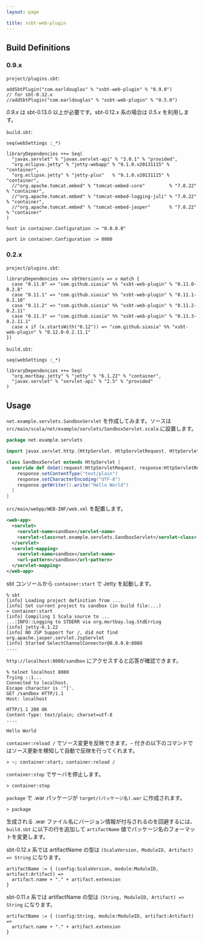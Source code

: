 ```yaml
---
layout: page

title: xsbt-web-plugin
---
```


## Build Definitions

### 0.9.x

`project/plugins.sbt`:

    addSbtPlugin("com.earldouglas" % "xsbt-web-plugin" % "0.9.0")
    // for sbt-0.12.x
    //addSbtPlugin("com.earldouglas" % "xsbt-web-plugin" % "0.5.0")

_0.9.x_ は sbt-0.13.0 以上が必要です。sbt-0.12.x 系の場合は _0.5.x_ を利用します。

`build.sbt`:

    seq(webSettings :_*)

    libraryDependencies ++= Seq(
      "javax.servlet" % "javax.servlet-api" % "3.0.1" % "provided",
      "org.eclipse.jetty" % "jetty-webapp" % "9.1.0.v20131115" % "container",
      "org.eclipse.jetty" % "jetty-plus"   % "9.1.0.v20131115" % "container",
      //"org.apache.tomcat.embed" % "tomcat-embed-core"         % "7.0.22" % "container",
      //"org.apache.tomcat.embed" % "tomcat-embed-logging-juli" % "7.0.22" % "container",
      //"org.apache.tomcat.embed" % "tomcat-embed-jasper"       % "7.0.22" % "container"
    )

    host in container.Configuration := "0.0.0.0"

    port in container.Configuration := 8080

### 0.2.x

`project/plugins.sbt`:

    libraryDependencies <+= sbtVersion(v => v match {
      case "0.11.0" => "com.github.siasia" %% "xsbt-web-plugin" % "0.11.0-0.2.8"
      case "0.11.1" => "com.github.siasia" %% "xsbt-web-plugin" % "0.11.1-0.2.10"
      case "0.11.2" => "com.github.siasia" %% "xsbt-web-plugin" % "0.11.2-0.2.11"
      case "0.11.3" => "com.github.siasia" %% "xsbt-web-plugin" % "0.11.3-0.2.11.1"
      case x if (x.startsWith("0.12")) => "com.github.siasia" %% "xsbt-web-plugin" % "0.12.0-0.2.11.1"
    })

`build.sbt`:

    seq(webSettings :_*)

    libraryDependencies ++= Seq(
      "org.mortbay.jetty" % "jetty" % "6.1.22" % "container",
      "javax.servlet" % "servlet-api" % "2.5" % "provided"
    )

## Usage

`net.example.servlets.SandboxServlet` を作成してみます。ソースは `src/main/scala/net/example/servlets/SandboxServlet.scala` に設置します。

```scala
package net.example.servlets

import javax.servlet.http.{HttpServlet, HttpServletRequest, HttpServletResponse}

class SandboxServlet extends HttpServlet {
  override def doGet(request:HttpServletRequest, response:HttpServletResponse) {
    response.setContentType("text/plain")
    response.setCharacterEncoding("UTF-8")
    response.getWriter().write("Hello World")
  }
}
```

`src/main/webpp/WEB-INF/web.xml` を配置します。

```xml
<web-app>
  <servlet>
    <servlet-name>sandbox</servlet-name>
    <servlet-class>net.example.servlets.SandboxServlet</servlet-class>
  </servlet>
  <servlet-mapping>
    <servlet-name>sandbox</servlet-name>
    <url-pattern>/sandbox</url-pattern>
  </servlet-mapping>
</web-app>
```

sbt コンソールから `container:start` で Jetty を起動します。

    % sbt
    [info] Loading project definition from ....
    [info] Set current project to sandbox (in build file:...)
    > container:start
    [info] Compiling 1 Scala source to ...
    ...:INFO::Logging to STDERR via org.mortbay.log.StdErrLog
    [info] jetty-6.1.22
    [info] NO JSP Support for /, did not find org.apache.jasper.servlet.JspServlet
    [info] Started SelectChannelConnector@0.0.0.0:8080
    ....


`http://localhost:8080/sandbox` にアクセスすると応答が確認できます。

    % telnet localhost 8080
    Trying ::1...
    Connected to localhost.
    Escape character is '^]'.
    GET /sandbox HTTP/1.1
    Host: localhost

    HTTP/1.1 200 OK
    Content-Type: text/plain; charset=utf-8
    ....

    Hello World


`container:reload /` でソース変更を反映できます。`~` 付きの以下のコマンドではソース更新を検知して自動で反映を行ってくれます。

    > ~; container:start; container:reload /


`container:stop` でサーバを停止します。

    > container:stop


`package` で .war パッケージが `target/(パッケージ名).war` に作成されます。

    > package


生成される .war ファイル名にバージョン情報が付与されるのを回避するには、`build.sbt` に以下の行を追加して `artifactName` 値でパッケージ名のフォーマットを変更します。

sbt-0.12.x 系では artifactName の型は `(ScalaVersion, ModuleID, Artifact) => String` になります。

    artifactName := { (config:ScalaVersion, module:ModuleID, artifact:Artifact) =>
      artifact.name + "." + artifact.extension
    }

sbt-0.11.x 系では artifactName の型は `(String, ModuleID, Artifact) => String` になります。

    artifactName := { (config:String, module:ModuleID, artifact:Artifact) =>
      artifact.name + "." + artifact.extension
    }

